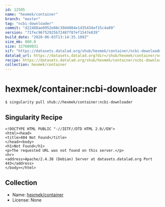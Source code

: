 ```yaml
---
id: 12505
name: "hexmek/container"
branch: "master"
tag: "ncbi-downloader"
commit: "d22488ae0952e08c39d4084e1d35434ef15c4a09"
version: "71fec96752925b72487f87ef1547e839"
build_date: "2020-06-03T13:14:35.109Z"
size_mb: 860.0
size: 327680031
sif: "https://datasets.datalad.org/shub/hexmek/container/ncbi-downloader/2020-06-03-d22488ae-71fec967/71fec96752925b72487f87ef1547e839.sif"
datalad_url: https://datasets.datalad.org?dir=/shub/hexmek/container/ncbi-downloader/2020-06-03-d22488ae-71fec967/
recipe: https://datasets.datalad.org/shub/hexmek/container/ncbi-downloader/2020-06-03-d22488ae-71fec967/Singularity
collection: hexmek/container
---
```


# hexmek/container:ncbi-downloader

```bash
$ singularity pull shub://hexmek/container:ncbi-downloader
```

## Singularity Recipe

```singularity
<!DOCTYPE HTML PUBLIC "-//IETF//DTD HTML 2.0//EN">
<html><head>
<title>404 Not Found</title>
</head><body>
<h1>Not Found</h1>
<p>The requested URL was not found on this server.</p>
<hr>
<address>Apache/2.4.38 (Debian) Server at datasets.datalad.org Port 443</address>
</body></html>
```

## Collection

 - Name: [hexmek/container](https://github.com/hexmek/container)
 - License: None

